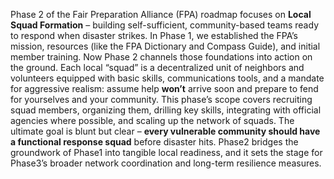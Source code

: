 Phase 2 of the Fair Preparation Alliance (FPA) roadmap focuses on **Local Squad Formation** – building self-sufficient, community-based teams ready to respond when disaster strikes. In Phase 1, we established the FPA’s mission, resources (like the FPA Dictionary and Compass Guide), and initial member training. Now Phase 2 channels those foundations into action on the ground. Each local “squad” is a decentralized unit of neighbors and volunteers equipped with basic skills, communications tools, and a mandate for aggressive realism: assume help **won’t** arrive soon and prepare to fend for yourselves and your community. This phase’s scope covers recruiting squad members, organizing them, drilling key skills, integrating with official agencies where possible, and scaling up the network of squads. The ultimate goal is blunt but clear – **every vulnerable community should have a functional response squad** before disaster hits. Phase2 bridges the groundwork of Phase1 into tangible local readiness, and it sets the stage for Phase3’s broader network coordination and long-term resilience measures.